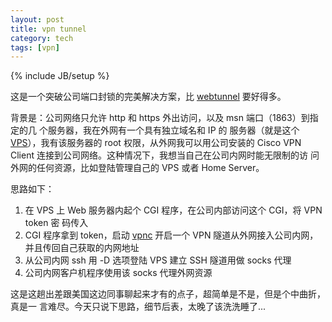 ```yaml
---
layout: post
title: vpn tunnel
category: tech
tags: [vpn]
---
```

{% include JB/setup %}

这是一个突破公司端口封锁的完美解决方案，比
[webtunnel](/blog/2009/04/webtunnel.html) 要好得多。

背景是：公司网络只允许 http 和 https 外出访问，以及 msn 端口（1863）到指定的几
个服务器，我在外网有一个具有独立域名和 IP 的 服务器（就是这个
[VPS](/blog/tag/vps)），我有该服务器的 root 权限，从外网我可以用公司安装的
Cisco VPN Client 连接到公司网络。这种情况下，我想当自己在公司内网时能无限制的访
问外网的任何资源，比如登陆管理自己的 VPS 或者 Home Server。

思路如下：

1. 在 VPS 上 Web 服务器内起个 CGI 程序，在公司内部访问这个 CGI，将 VPN token 密
   码传入
2. CGI 程序拿到 token，启动 [vpnc](http://www.unix-ag.uni-kl.de/~massar/vpnc/)
   开启一个 VPN 隧道从外网接入公司内网，并且传回自己获取的内网地址
3. 从公司内网 ssh 用 -D 选项登陆 VPS 建立 SSH 隧道用做 socks 代理
4. 公司内网客户机程序使用该 socks 代理外网资源

这是这趟出差跟美国这边同事聊起来才有的点子，超简单是不是，但是个中曲折，真是一
言难尽。今天只说下思路，细节后表，太晚了该洗洗睡了...
